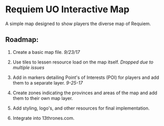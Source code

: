 # Requiem UO Interactive Map

A simple map designed to show players the diverse map of Requiem.

## Roadmap:

1. Create a basic map file. _9/23/17_

2. Use tiles to lessen resource load on the map itself. _Dropped due to multiple issues_

3. Add in markers detailing Point's of Interests (POI) for players and add them to a separate layer. _9-25-17_

4. Create zones indicating the provinces and areas of the map and add them to their own map layer.

5. Add styling, logo's, and other resources for final implementation.

6. Integrate into 13thrones.com.
